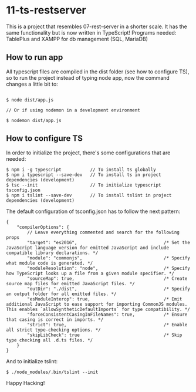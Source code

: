 # 11-ts-restserver
This is a project that resembles 07-rest-server in a shorter scale. It has the same functionality but is now written in TypeScript!
Programs needed: TablePlus and XAMPP for db management (SQL, MariaDB)

## How to run app
All typescript files are compiled in the dist folder (see how to configure TS), so to run the project instead of typing node app, now the command changes a little bit to:
```

$ node dist/app.js

// Or if using nodemon in a development environment

$ nodemon dist/app.js

```

## How to configure TS
In order to initialize the project, there's some configurations that are needed:
```
$ npm i -g typescript           // To install ts globally
$ npm i typescript --save-dev   // To install ts in project dependencies (development)
$ tsc --init                    // To initialize typescript tsconfig.json
$ npm i tslint --save-dev       // To install tslint in project dependencies (development)
```

The default configuration of tsconfig.json has to follow the next pattern:
```
{
    "compilerOptions": {
        // Leave everything commented and search for the following props
        "target": "es2016",                                 /* Set the JavaScript language version for emitted JavaScript and include compatible library declarations. */
        "module": "commonjs",                               /* Specify what module code is generated. */
        "moduleResolution": "node",                         /* Specify how TypeScript looks up a file from a given module specifier. */
        "sourceMap": true,                                  /* Create source map files for emitted JavaScript files. */
        "outDir": "./dist",                                 /* Specify an output folder for all emitted files. */
        "esModuleInterop": true,                            /* Emit additional JavaScript to ease support for importing CommonJS modules. This enables `allowSyntheticDefaultImports` for type compatibility. */
        "forceConsistentCasingInFileNames": true,           /* Ensure that casing is correct in imports. */
        "strict": true,                                     /* Enable all strict type-checking options. */
        "skipLibCheck": true                                /* Skip type checking all .d.ts files. */
    }
}
```

And to initialize tslint:
```
$ ./node_modules/.bin/tslint --init
```

Happy Hacking!
